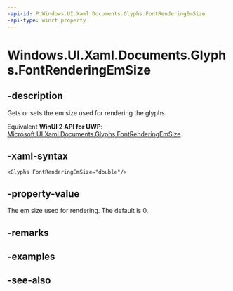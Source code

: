 ```yaml
---
-api-id: P:Windows.UI.Xaml.Documents.Glyphs.FontRenderingEmSize
-api-type: winrt property
---
```


<!-- Property syntax
public double FontRenderingEmSize { get;  set; }
-->

# Windows.UI.Xaml.Documents.Glyphs.FontRenderingEmSize

## -description
Gets or sets the em size used for rendering the glyphs.

Equivalent **WinUI 2 API for UWP**: [Microsoft.UI.Xaml.Documents.Glyphs.FontRenderingEmSize](/windows/winui/api/microsoft.ui.xaml.documents.glyphs.fontrenderingemsize).

## -xaml-syntax
```xaml
<Glyphs FontRenderingEmSize="double"/>
```


## -property-value
The em size used for rendering. The default is 0.

## -remarks

## -examples

## -see-also
